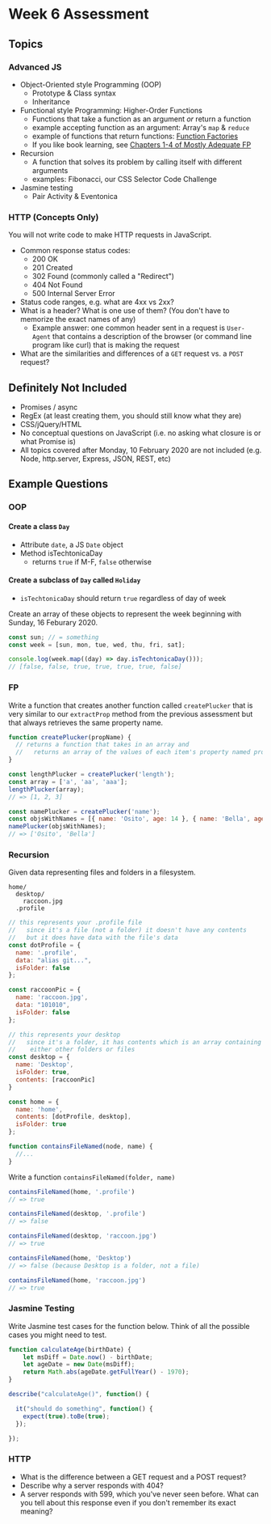# Week 6 Assessment

## Topics

### Advanced JS

- Object-Oriented style Programming (OOP)
  - Prototype & Class syntax
  - Inheritance
- Functional style Programming: Higher-Order Functions
  - Functions that take a function as an argument _or_ return a function
  - example accepting function as an argument: Array's `map` & `reduce`
  - example of functions that return functions: [Function Factories](https://medium.com/functional-javascript/higher-order-functions-78084829fff4)
  - If you like book learning, see [Chapters 1-4 of Mostly Adequate FP](https://mostly-adequate.gitbooks.io/mostly-adequate-guide/)
- Recursion
  - A function that solves its problem by calling itself with different arguments
  - examples: Fibonacci, our CSS Selector Code Challenge
- Jasmine testing
  - Pair Activity & Eventonica

### HTTP (Concepts Only)

You will not write code to make HTTP requests in JavaScript.

- Common response status codes:
  - 200 OK
  - 201 Created
  - 302 Found (commonly called a "Redirect")
  - 404 Not Found
  - 500 Internal Server Error
- Status code ranges, e.g. what are 4xx vs 2xx?
- What is a header? What is one use of them? (You don't have to memorize the exact names of any)
  - Example answer: one common header sent in a request is `User-Agent` that contains a description of the browser (or command line program like curl) that is making the request
- What are the similarities and differences of a `GET` request vs. a `POST` request?

## Definitely Not Included

- Promises / async
- RegEx (at least creating them, you should still know what they are)
- CSS/jQuery/HTML
- No conceptual questions on JavaScript (i.e. no asking what closure is or what Promise is)
- All topics covered after Monday, 10 February 2020 are not included (e.g. Node, http.server, Express, JSON, REST, etc)


## Example Questions

### OOP

#### Create a class `Day`
- Attribute `date`, a JS `Date` object
- Method isTechtonicaDay
  - returns `true` if M-F, `false` otherwise

#### Create a subclass of `Day` called `Holiday`
- `isTechtonicaDay` should return `true` regardless of day of week

Create an array of these objects to represent the week beginning with Sunday, 16 Feburary 2020.

```javascript
const sun; // = something
const week = [sun, mon, tue, wed, thu, fri, sat];

console.log(week.map((day) => day.isTechtonicaDay()));
// [false, false, true, true, true, true, false]
```
 

### FP

Write a function that creates another function called `createPlucker` that is very similar to our `extractProp` method from the previous assessment but that always retrieves the same property name.

```javascript
function createPlucker(propName) {
  // returns a function that takes in an array and
  //   returns an array of the values of each item's property named propName
}

const lengthPlucker = createPlucker('length');
const array = ['a', 'aa', 'aaa'];
lengthPlucker(array);
// => [1, 2, 3]

const namePlucker = createPlucker('name');
const objsWithNames = [{ name: 'Osito', age: 14 }, { name: 'Bella', age: 8 }];
namePlucker(objsWithNames);
// => ['Osito', 'Bella']
```

### Recursion

Given data representing files and folders in a filesystem.

```
home/
  desktop/
    raccoon.jpg
  .profile
```

```javascript
// this represents your .profile file
//   since it's a file (not a folder) it doesn't have any contents
//   but it does have data with the file's data
const dotProfile = {
  name: '.profile',
  data: "alias git...",
  isFolder: false
};

const raccoonPic = {
  name: 'raccoon.jpg',
  data: "101010",
  isFolder: false
};

// this represents your desktop
//   since it's a folder, it has contents which is an array containing
//    either other folders or files
const desktop = {
  name: 'Desktop',
  isFolder: true,
  contents: [raccoonPic]
}

const home = {
  name: 'home',
  contents: [dotProfile, desktop],
  isFolder: true
};

function containsFileNamed(node, name) {
  //...
}
```

Write a function `containsFileNamed(folder, name)`

```javascript
containsFileNamed(home, '.profile')
// => true

containsFileNamed(desktop, '.profile')
// => false

containsFileNamed(desktop, 'raccoon.jpg')
// => true

containsFileNamed(home, 'Desktop')
// => false (because Desktop is a folder, not a file)

containsFileNamed(home, 'raccoon.jpg')
// => true
```

### Jasmine Testing

Write Jasmine test cases for the function below. Think of all the possible cases you might need to test.

```javascript
function calculateAge(birthDate) {
    let msDiff = Date.now() - birthDate;
    let ageDate = new Date(msDiff);
    return Math.abs(ageDate.getFullYear() - 1970);
}

describe("calculateAge()", function() {

  it("should do something", function() {
    expect(true).toBe(true);
  });

});
```


### HTTP

- What is the difference between a GET request and a POST request?
- Describe why a server responds with 404?
- A server responds with 599, which you've never seen before. What can you tell about this response even if you don't remember its exact meaning?

